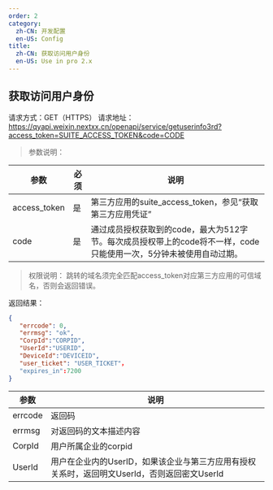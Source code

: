 ```yaml
---
order: 2
category:
  zh-CN: 开发配置
  en-US: Config
title: 
  zh-CN: 获取访问用户身份
  en-US: Use in pro 2.x
---
```


## 获取访问用户身份
请求方式：GET（HTTPS）
请求地址：https://qyapi.weixin.nextxx.cn/openapi/service/getuserinfo3rd?access_token=SUITE_ACCESS_TOKEN&code=CODE

>参数说明：

|参数 | 必须 | 说明|
| -------- | -------- |-------------------------------------------- |
|access_token | 是 | 第三方应用的suite_access_token，参见“获取第三方应用凭证”|
|code | 是 | 通过成员授权获取到的code，最大为512字节。每次成员授权带上的code将不一样，code只能使用一次，5分钟未被使用自动过期。|

>权限说明：
>跳转的域名须完全匹配access_token对应第三方应用的可信域名，否则会返回错误。

返回结果：
```json
{
   "errcode": 0,
   "errmsg": "ok",
   "CorpId":"CORPID",
   "UserId":"USERID",
   "DeviceId":"DEVICEID",
   "user_ticket": "USER_TICKET"，
   "expires_in":7200
}
```

|参数 | 说明 |
| -------- |-------------------------------------------- |
|errcode | 返回码|
|errmsg | 对返回码的文本描述内容|
|CorpId | 用户所属企业的corpid|
|UserId | 用户在企业内的UserID，如果该企业与第三方应用有授权关系时，返回明文UserId，否则返回密文UserId|
